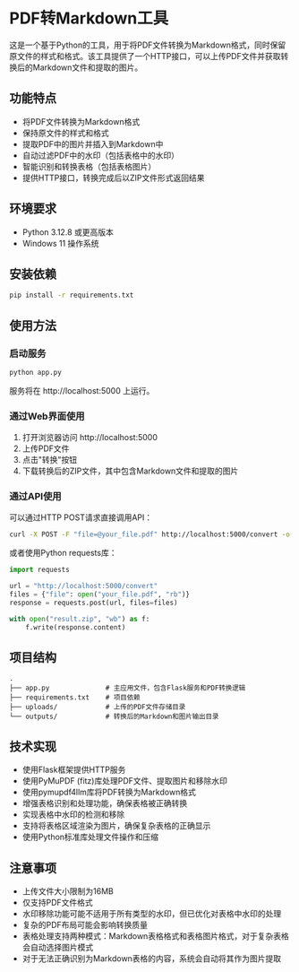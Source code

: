 # PDF转Markdown工具

这是一个基于Python的工具，用于将PDF文件转换为Markdown格式，同时保留原文件的样式和格式。该工具提供了一个HTTP接口，可以上传PDF文件并获取转换后的Markdown文件和提取的图片。

## 功能特点

- 将PDF文件转换为Markdown格式
- 保持原文件的样式和格式
- 提取PDF中的图片并插入到Markdown中
- 自动过滤PDF中的水印（包括表格中的水印）
- 智能识别和转换表格（包括表格图片）
- 提供HTTP接口，转换完成后以ZIP文件形式返回结果

## 环境要求

- Python 3.12.8 或更高版本
- Windows 11 操作系统

## 安装依赖

```bash
pip install -r requirements.txt
```

## 使用方法

### 启动服务

```bash
python app.py
```

服务将在 http://localhost:5000 上运行。

### 通过Web界面使用

1. 打开浏览器访问 http://localhost:5000
2. 上传PDF文件
3. 点击"转换"按钮
4. 下载转换后的ZIP文件，其中包含Markdown文件和提取的图片

### 通过API使用

可以通过HTTP POST请求直接调用API：

```bash
curl -X POST -F "file=@your_file.pdf" http://localhost:5000/convert -o result.zip
```

或者使用Python requests库：

```python
import requests

url = "http://localhost:5000/convert"
files = {"file": open("your_file.pdf", "rb")}
response = requests.post(url, files=files)

with open("result.zip", "wb") as f:
    f.write(response.content)
```

## 项目结构

```
.
├── app.py              # 主应用文件，包含Flask服务和PDF转换逻辑
├── requirements.txt    # 项目依赖
├── uploads/            # 上传的PDF文件存储目录
└── outputs/            # 转换后的Markdown和图片输出目录
```

## 技术实现

- 使用Flask框架提供HTTP服务
- 使用PyMuPDF (fitz)库处理PDF文件、提取图片和移除水印
- 使用pymupdf4llm库将PDF转换为Markdown格式
- 增强表格识别和处理功能，确保表格被正确转换
- 实现表格中水印的检测和移除
- 支持将表格区域渲染为图片，确保复杂表格的正确显示
- 使用Python标准库处理文件操作和压缩

## 注意事项

- 上传文件大小限制为16MB
- 仅支持PDF文件格式
- 水印移除功能可能不适用于所有类型的水印，但已优化对表格中水印的处理
- 复杂的PDF布局可能会影响转换质量
- 表格处理支持两种模式：Markdown表格格式和表格图片格式，对于复杂表格会自动选择图片模式
- 对于无法正确识别为Markdown表格的内容，系统会自动将其作为图片提取